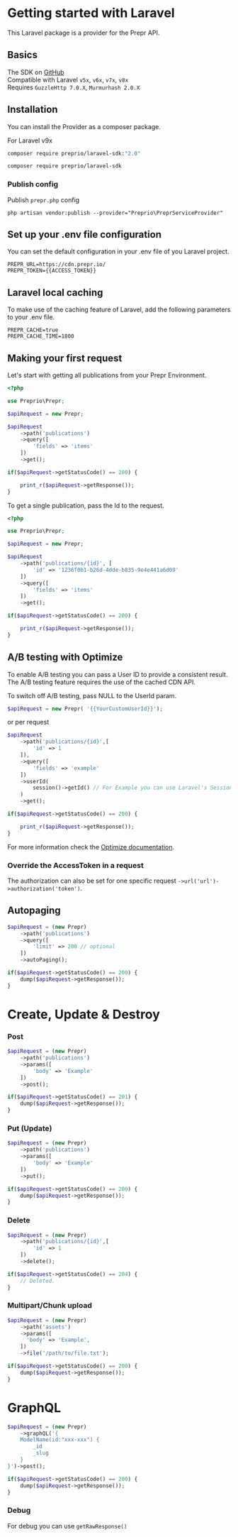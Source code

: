 # Getting started with Laravel

This Laravel package is a provider for the Prepr API.

## Basics
The SDK on [GitHub](https://github.com/preprio/laravel-sdk)  
Compatible with Laravel `v5x`, `v6x`, `v7x`, `v8x`  
Requires `GuzzleHttp 7.0.X`, `Murmurhash 2.0.X`

## Installation

You can install the Provider as a composer package.

For Laravel v9x

```bash
composer require preprio/laravel-sdk:"2.0"
```

```bash
composer require preprio/laravel-sdk
```

### Publish config
Publish `prepr.php` config
```
php artisan vendor:publish --provider="Preprio\PreprServiceProvider"
```

## Set up your .env file configuration

You can set the default configuration in your .env file of you Laravel project.

```text
PREPR_URL=https://cdn.prepr.io/
PREPR_TOKEN={{ACCESS_TOKEN}}
```

## Laravel local caching

To make use of the caching feature of Laravel, add the following parameters to your .env file.

```text
PREPR_CACHE=true
PREPR_CACHE_TIME=1800
```


## Making your first request

Let's start with getting all publications from your Prepr Environment.

```php
<?php

use Preprio\Prepr;

$apiRequest = new Prepr;

$apiRequest
    ->path('publications')
    ->query([
        'fields' => 'items'
    ])
    ->get();

if($apiRequest->getStatusCode() == 200) {

    print_r($apiRequest->getResponse());
}
```


To get a single publication, pass the Id to the request.

```php
<?php

use Preprio\Prepr;

$apiRequest = new Prepr;

$apiRequest
    ->path('publications/{id}', [
        'id' => '1236f0b1-b26d-4dde-b835-9e4e441a6d09'
    ])
    ->query([
        'fields' => 'items'
    ])
    ->get();

if($apiRequest->getStatusCode() == 200) {

    print_r($apiRequest->getResponse());
}
```

## A/B testing with Optimize

To enable A/B testing you can pass a User ID to provide a consistent result.
The A/B testing feature requires the use of the cached CDN API.

To switch off A/B testing, pass NULL to the UserId param.

```php
$apiRequest = new Prepr( '{{YourCustomUserId}}');
```

or per request

```php
$apiRequest
    ->path('publications/{id}',[
        'id' => 1
    ]),
    ->query([
        'fields' => 'example'
    ])
    ->userId(
        session()->getId() // For Example you can use Laravel's Session ID.
    )
    ->get();

if($apiRequest->getStatusCode() == 200) {

    print_r($apiRequest->getResponse());
}
```

For more information check the [Optimize documentation](/docs/optimize/v1/introduction).


### Override the AccessToken in a request

The authorization can also be set for one specific request `->url('url')->authorization('token')`.

## Autopaging

```php
$apiRequest = (new Prepr)
    ->path('publications')
    ->query([
        'limit' => 200 // optional
    ])
    ->autoPaging();

if($apiRequest->getStatusCode() == 200) {
    dump($apiRequest->getResponse());
}
```

# Create, Update & Destroy

### Post

```php
$apiRequest = (new Prepr)
    ->path('publications')
    ->params([
        'body' => 'Example'
    ])
    ->post();

if($apiRequest->getStatusCode() == 201) {
    dump($apiRequest->getResponse());
}
```

### Put (Update)

```php
$apiRequest = (new Prepr)
    ->path('publications')
    ->params([
        'body' => 'Example'
    ])
    ->put();

if($apiRequest->getStatusCode() == 200) {
    dump($apiRequest->getResponse());
}
```

### Delete

```php
$apiRequest = (new Prepr)
    ->path('publications/{id}',[
        'id' => 1
    ])
    ->delete();

if($apiRequest->getStatusCode() == 204) {
    // Deleted.
}
```

### Multipart/Chunk upload

```php
$apiRequest = (new Prepr)
    ->path('assets')
    ->params([
      'body' => 'Example',
    ])
    ->file('/path/to/file.txt');

if($apiRequest->getStatusCode() == 200) {
    dump($apiRequest->getResponse());
}
```

# GraphQL

```php
$apiRequest = (new Prepr)
    ->graphQL('{
    ModelName(id:"xxx-xxx") {
        _id
        _slug
    }
}')->post();

if($apiRequest->getStatusCode() == 200) {
    dump($apiRequest->getResponse());
}
```

### Debug

For debug you can use `getRawResponse()`
